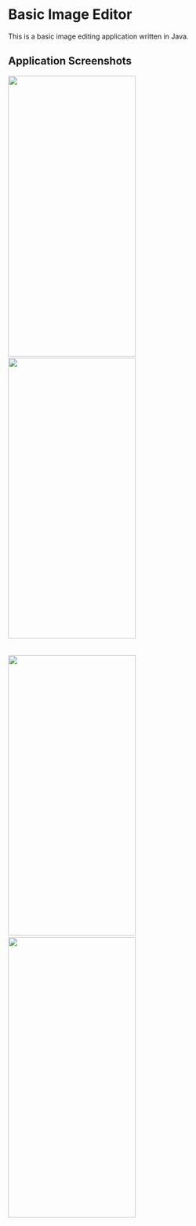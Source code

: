 # Basic Image Editor
This is a basic image editing application written in Java.


## Application Screenshots

<p float="center">
  <img src="https://github.com/PriyanshSanghavi/ImageCrop-android/assets/64824381/0e3c4a8c-5fd6-4501-849c-091e9adbeeaf.png" width="260" height="570" />&emsp;&emsp;
  <img src="https://github.com/PriyanshSanghavi/ImageCrop-android/assets/64824381/54d3e17f-c030-4b32-92f9-21bda65bc6f8.png" width="260" height="570" /><br><br><br>
  <img src="https://github.com/PriyanshSanghavi/ImageCrop-android/assets/64824381/c71c5d79-98df-45b1-8a52-5bf1c4089431.png" width="260" height="570" />&emsp;&emsp;
  <img src="https://github.com/PriyanshSanghavi/ImageCrop-android/assets/64824381/bdcc815c-69f0-4ec8-b0bf-19884f6182db.png" width="260" height="570" />
</p>
